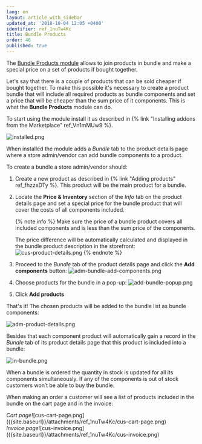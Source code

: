 ```yaml
---
lang: en
layout: article_with_sidebar
updated_at: '2018-10-04 12:05 +0400'
identifier: ref_1nuTw4Kc
title: Bundle Products
order: 46
published: true
---
```

The [Bundle Products module](https://market.x-cart.com/addons/bundle-products.html "Bundle Products") allows to join products in bundle and make a special price on a set of products if bought together. 

Let's say that there is a couple of products that can be sold cheaper if bought together. To make this possible it's necessary to create a product bundle that will include all required products as bundle components and set a price that will be cheaper than the sum price of it components. This is what the **Bundle Products** module can do.

To start using the module install it as described in {% link "Installing addons from the Marketplace" ref_Vn1mMUw9 %}.

![installed.png]({{site.baseurl}}/attachments/ref_1nuTw4Kc/installed.png)

When installed the module adds a _Bundle_ tab to the product details page where a store admin/vendor can add bundle components to a product. 

To create a bundle a store admin/vendor should:
1. Create a new product as described in {% link "Adding products" ref_fhzzxDTy %}. This product will be the main product for a bundle.
2. Locate the **Price & Inventory** section of the _Info_ tab on the product details page and set a special price for the bundle product that will cover the costs of all components included. 
   
   {% note info %}
   Make sure the price of a bundle product covers all included components and is less than the sum price of the components. 
   
   The price difference will be automatically calculated and displayed in the bundle product description in the storefront:
   ![cus-product-details.png]({{site.baseurl}}/attachments/ref_1nuTw4Kc/cus-product-details.png)
   {% endnote %}

3. Proceed to the _Bundle_ tab of the product details page and click the **Add components** button:
   ![adm-bundle-add-components.png]({{site.baseurl}}/attachments/ref_1nuTw4Kc/adm-bundle-add-components.png)
2. Choose products for the bundle in a pop-up:
   ![add-bundle-popup.png]({{site.baseurl}}/attachments/ref_1nuTw4Kc/add-bundle-popup.png)
3. Click **Add products**

That's it! The chosen products will be added to the bundle list as bundle components:

![adm-product-details.png]({{site.baseurl}}/attachments/ref_1nuTw4Kc/adm-product-details.png)

Besides that each component product will automatically gain a record in the _Bundle_ tab of its product details page that this product is included into a bundle:

![in-bundle.png]({{site.baseurl}}/attachments/ref_1nuTw4Kc/in-bundle.png)

When a bundle is ordered the quantity in stock is updated for all its components simultaneously. If any of the components is out of stock customers won’t be able to buy the bundle. 

When making an order a customer will see a list of products included in the bundle on the cart page and in the invoice:

<div class="ui stackable two column grid">
  <div class="column" markdown="span"><i>Cart page</i>![cus-cart-page.png]({{site.baseurl}}/attachments/ref_1nuTw4Kc/cus-cart-page.png)</div>
  <div class="column" markdown="span"><i>Invoice page</i>![cus-invoice.png]({{site.baseurl}}/attachments/ref_1nuTw4Kc/cus-invoice.png)</div>
</div>
